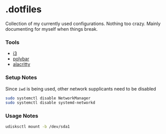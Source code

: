 # .dotfiles

Collection of my currently used configurations. Nothing too crazy. Mainly documenting for myself when things break.

### Tools 
- [i3](https://i3wm.org/)
- [polybar](https://github.com/polybar/polybar)
- [alacritty](https://alacritty.org/)

### Setup Notes
Since `iwd` is being used, other network supplicants need to be disabled

```bash
sudo systemctl disable NetworkManager
sudo systemctl disable systemd-networkd
```

### Usage Notes

```bash
udisksctl mount -b /dev/sda1
```
